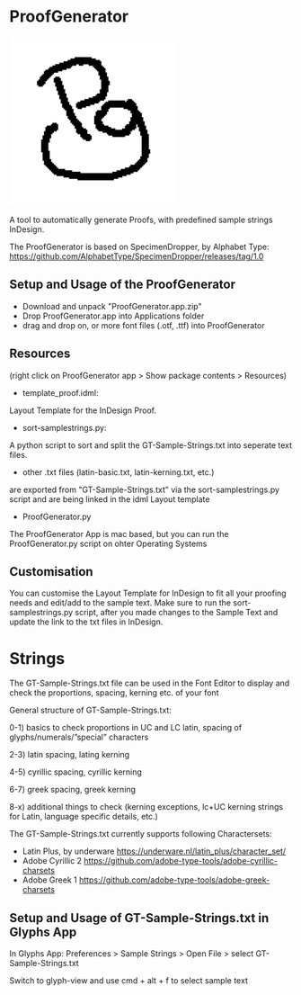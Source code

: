 # ProofGenerator
![](data/PG-bw-small.gif)

 A tool to automatically generate Proofs, with predefined sample strings InDesign. 
 
 The ProofGenerator is based on SpecimenDropper, by Alphabet Type:
 https://github.com/AlphabetType/SpecimenDropper/releases/tag/1.0
 
 ## Setup and Usage of the ProofGenerator
- Download and unpack "ProofGenerator.app.zip"
- Drop ProofGenerator.app into Applications folder
- drag and drop on, or more font files (.otf, .ttf) into ProofGenerator

 ## Resources 
(right click on ProofGenerator app > Show package contents > Resources)

- template_proof.idml: 

 Layout Template for the InDesign Proof.

- sort-samplestrings.py:

 A python script to sort and split the GT-Sample-Strings.txt into seperate text files. 

- other .txt files (latin-basic.txt, latin-kerning.txt, etc.)

 are exported from "GT-Sample-Strings.txt" via the sort-samplestrings.py script and are being linked in the idml Layout template

- ProofGenerator.py

 The ProofGenerator App is mac based, but you can run the ProofGenerator.py script on ohter Operating Systems


## Customisation
You can customise the Layout Template for InDesign to fit all your proofing needs and edit/add to the sample text. Make sure to run the sort-samplestrings.py script, after you made changes to the Sample Text and update the link to the txt files in InDesign. 

 
# Strings
 The GT-Sample-Strings.txt file can be used in the Font Editor to display and check the proportions, spacing, kerning etc. of your font

 General structure of GT-Sample-Strings.txt: 
 
 0-1) basics to check proportions in UC and LC latin, spacing of glyphs/numerals/”special” characters
 
 2-3) latin spacing, lating kerning 
 
 4-5) cyrillic spacing, cyrillic kerning 
 
 6-7) greek spacing, greek kerning 
 
 8-x) additional things to check  (kerning exceptions, lc+UC kerning strings for Latin, language specific details, etc.)
 
 The GT-Sample-Strings.txt currently supports following Charactersets:
 
 - Latin Plus, by underware https://underware.nl/latin_plus/character_set/
 - Adobe Cyrillic 2 https://github.com/adobe-type-tools/adobe-cyrillic-charsets
 - Adobe Greek 1 https://github.com/adobe-type-tools/adobe-greek-charsets
 

## Setup and Usage of GT-Sample-Strings.txt in Glyphs App

 In Glyphs App: Preferences > Sample Strings > Open File > select GT-Sample-Strings.txt
 
 Switch to glyph-view and use cmd + alt + f to select sample text
 



